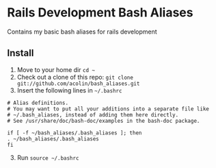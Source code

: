 Rails Development Bash Aliases
============

Contains my basic bash aliases for rails development

## Install

1. Move to your home dir `cd ~`
2. Check out a clone of this repo: `git clone git://github.com/acolin/bash_aliases.git`
2. Insert the following lines in `~/.bashrc`

````
# Alias definitions.
# You may want to put all your additions into a separate file like
# ~/.bash_aliases, instead of adding them here directly.
# See /usr/share/doc/bash-doc/examples in the bash-doc package.

if [ -f ~/bash_aliases/.bash_aliases ]; then
. ~/bash_aliases/.bash_aliases
fi
````

3. Run `source ~/.bashrc`
